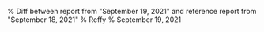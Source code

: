 % Diff between report from "September 19, 2021" and reference report from "September 18, 2021"
% Reffy
% September 19, 2021

